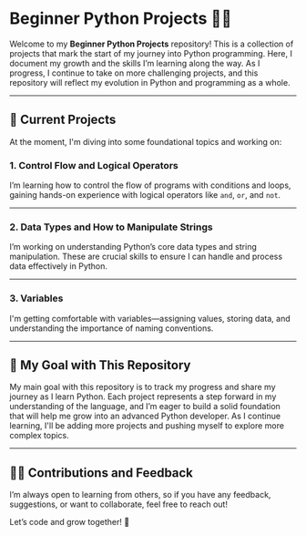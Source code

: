 # Beginner Python Projects 🚀🐍

Welcome to my **Beginner Python Projects** repository! This is a collection of projects that mark the start of my journey into Python programming. Here, I document my growth and the skills I’m learning along the way. As I progress, I continue to take on more challenging projects, and this repository will reflect my evolution in Python and programming as a whole.

---

## 📂 Current Projects
At the moment, I'm diving into some foundational topics and working on:

### 1. **Control Flow and Logical Operators**  
I’m learning how to control the flow of programs with conditions and loops, gaining hands-on experience with logical operators like `and`, `or`, and `not`.

---

### 2. **Data Types and How to Manipulate Strings**  
I’m working on understanding Python’s core data types and string manipulation. These are crucial skills to ensure I can handle and process data effectively in Python.

---

### 3. **Variables**  
I'm getting comfortable with variables—assigning values, storing data, and understanding the importance of naming conventions.

---

## 🎯 My Goal with This Repository
My main goal with this repository is to track my progress and share my journey as I learn Python. Each project represents a step forward in my understanding of the language, and I’m eager to build a solid foundation that will help me grow into an advanced Python developer. As I continue learning, I'll be adding more projects and pushing myself to explore more complex topics.

---

## 🧑‍💻 Contributions and Feedback
I’m always open to learning from others, so if you have any feedback, suggestions, or want to collaborate, feel free to reach out!

Let’s code and grow together! 🎉
